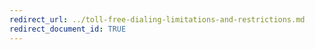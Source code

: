 ```yaml
---
redirect_url: ../toll-free-dialing-limitations-and-restrictions.md
redirect_document_id: TRUE 
---
```

